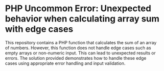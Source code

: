 # PHP Uncommon Error: Unexpected behavior when calculating array sum with edge cases
This repository contains a PHP function that calculates the sum of an array of numbers. However, this function does not handle edge cases such as empty arrays or non-numeric input. This can lead to unexpected results or errors. The solution provided demonstrates how to handle these edge cases using appropriate error handling and input validation.